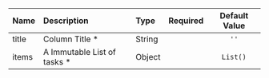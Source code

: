 | Name | Description | Type | Required | Default Value |
| :--- | :----- | :--- | :---: | :---: |
| title | Column Title * | String |  | `''` |
| items | A Immutable List of tasks * | Object |  | `List()` |